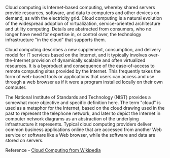 Cloud computing is Internet-based computing, whereby shared servers provide resources, software, and data to computers and other devices on demand, as with the electricity grid. Cloud computing is a natural evolution of the widespread adoption of virtualization, service-oriented architecture and utility computing. Details are abstracted from consumers, who no longer have need for expertise in, or control over, the technology infrastructure "in the cloud" that supports them.

Cloud computing describes a new supplement, consumption, and delivery model for IT services based on the Internet, and it typically involves over-the-Internet provision of dynamically scalable and often virtualized resources. It is a byproduct and consequence of the ease-of-access to remote computing sites provided by the Internet. This frequently takes the form of web-based tools or applications that users can access and use through a web browser as if it were a program installed locally on their own computer.

The National Institute of Standards and Technology (NIST) provides a somewhat more objective and specific definition here. The term "cloud" is used as a metaphor for the Internet, based on the cloud drawing used in the past to represent the telephone network, and later to depict the Internet in computer network diagrams as an abstraction of the underlying infrastructure it represents. Typical cloud computing providers deliver common business applications online that are accessed from another Web service or software like a Web browser, while the software and data are stored on servers.

Reference - [Cloud Computing from Wikipedia](http://en.wikipedia.org/wiki/Cloud_Computing)
